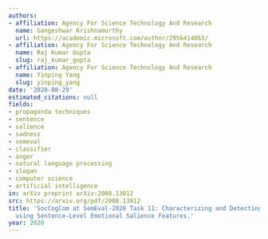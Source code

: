 ```yaml
---
authors:
- affiliation: Agency For Science Technology And Research
  name: Gangeshwar Krishnamurthy
  url: https://academic.microsoft.com/author/2956414063/
- affiliation: Agency For Science Technology And Research
  name: Raj Kumar Gupta
  slug: raj_kumar_gupta
- affiliation: Agency For Science Technology And Research
  name: Yinping Yang
  slug: yinping_yang
date: '2020-08-29'
estimated_citations: null
fields:
- propaganda techniques
- sentence
- salience
- sadness
- semeval
- classifier
- anger
- natural language processing
- slogan
- computer science
- artificial intelligence
in: arXiv preprint arXiv:2008.13012
src: https://arxiv.org/pdf/2008.13012
title: 'SocCogCom at SemEval-2020 Task 11: Characterizing and Detecting Propaganda
  using Sentence-Level Emotional Salience Features.'
year: 2020
---
```

